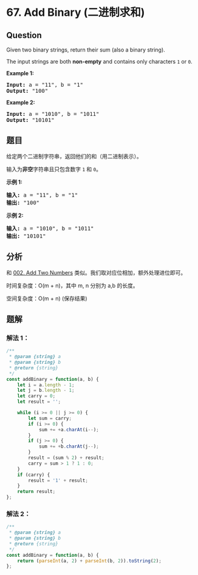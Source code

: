 # 67. Add Binary (二进制求和)

## Question

Given two binary strings, return their sum (also a binary string).

The input strings are both **non-empty** and contains only characters `1` or `0`.

**Example 1:**

<pre><strong>Input:</strong> a = "11", b = "1"
<strong>Output:</strong> "100"</pre>

**Example 2:**

<pre><strong>Input:</strong> a = "1010", b = "1011"
<strong>Output:</strong> "10101"</pre>

## 题目

给定两个二进制字符串，返回他们的和（用二进制表示）。

输入为**非空**字符串且只包含数字 `1` 和 `0`。

**示例 1:**

<pre><strong>输入:</strong> a = "11", b = "1"
<strong>输出:</strong> "100"</pre>

**示例 2:**

<pre><strong>输入:</strong> a = "1010", b = "1011"
<strong>输出:</strong> "10101"</pre>

## 分析

和 [002. Add Two Numbers](./002.%20Add%20Two%20Numbers.md) 类似。我们取对应位相加，额外处理进位即可。

时间复杂度：O(m + n)，其中 m, n 分别为 a,b 的长度。

空间复杂度：O(m + n) (保存结果)

## 题解

### 解法 1：

```javascript
/**
 * @param {string} a
 * @param {string} b
 * @return {string}
 */
const addBinary = function(a, b) {
    let i = a.length - 1;
    let j = b.length - 1;
    let carry = 0;
    let result = '';

    while (i >= 0 || j >= 0) {
        let sum = carry;
        if (i >= 0) {
            sum += +a.charAt(i--);
        }
        if (j >= 0) {
            sum += +b.charAt(j--);
        }
        result = (sum % 2) + result;
        carry = sum > 1 ? 1 : 0;
    }
    if (carry) {
        result = '1' + result;
    }
    return result;
};
```

### 解法 2：

```javascript
/**
 * @param {string} a
 * @param {string} b
 * @return {string}
 */
const addBinary = function(a, b) {
    return (parseInt(a, 2) + parseInt(b, 2)).toString(2);
};
```
